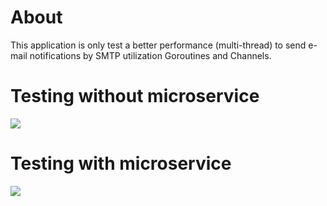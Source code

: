 # About

This application is only test a better performance (multi-thread) to send e-mail notifications by SMTP utilization Goroutines and Channels.

# Testing without microservice
<img src='https://i.imgur.com/EE5Zpmv.png'>

# Testing with microservice
<img src='https://i.imgur.com/Psf2coi.png'>